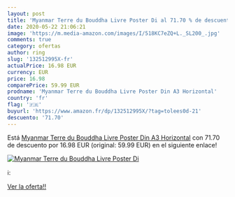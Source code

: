 ```yaml
---
layout: post
title: 'Myanmar Terre du Bouddha Livre Poster Di al 71.70 % de descuento'
date: 2020-05-22 21:06:21
image: 'https://m.media-amazon.com/images/I/518KC7eZQ+L._SL200_.jpg'
comments: true
category: ofertas
author: ring
slug: '132512995X-fr'
actualPrice: 16.98 EUR
currency: EUR
price: 16.98
comparePrice: 59.99 EUR
prodname: 'Myanmar Terre du Bouddha Livre Poster Din A3 Horizontal'
country: 'fr'
flag: '🇫🇷'
buyurl: 'https://www.amazon.fr/dp/132512995X/?tag=tolees0d-21'
descuento: '71.70'
---
```


Está [Myanmar Terre du Bouddha Livre Poster Din A3 Horizontal](https://www.amazon.fr/dp/132512995X/?tag=tolees0d-21) con 71.70 de descuento por 16.98 EUR (original: 59.99 EUR) en el siguiente enlace!

[![Myanmar Terre du Bouddha Livre Poster Di](https://m.media-amazon.com/images/I/518KC7eZQ+L._SL200_.jpg)](https://www.amazon.fr/dp/132512995X/?tag=tolees0d-21)

ℹ️:


[Ver la oferta!!](https://www.amazon.fr/dp/132512995X/?tag=tolees0d-21)
